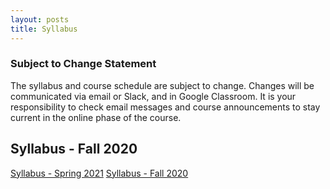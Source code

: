 ```yaml
---
layout: posts
title: Syllabus
---
```


### Subject to Change Statement

The syllabus and course schedule are subject to change. Changes will be communicated via email or Slack, and in Google Classroom. It is your responsibility to check email messages and course announcements to stay current in the online phase of the course.


## Syllabus - Fall 2020

[Syllabus - Spring 2021](https://docs.google.com/document/d/1xilaEuvxk4pd6HeP-T-r7DsD1A42Z3djXpdYJuo4Y50/edit?usp=sharing)
[Syllabus - Fall 2020](https://docs.google.com/document/d/1Bp_ZFETOXmskPMdWBHZ81BNzNsrq1Yq5jrcFN_n0Rv0/edit?usp=sharing)
